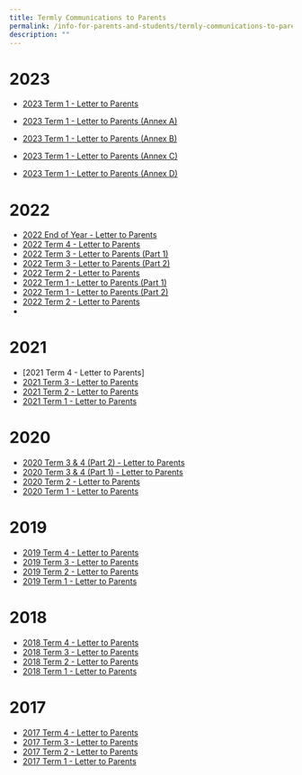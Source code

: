 ```yaml
---
title: Termly Communications to Parents
permalink: /info-for-parents-and-students/termly-communications-to-parents/
description: ""
---
```

# 2023


*   [2023 Term 1 - Letter to Parents](https://compassvalesec.moe.edu.sg/qql/slot/u554/2023/2023%20Term%201%20Letter%20to%20Parents.pdf)

*   [2023 Term 1 - Letter to Parents (Annex A)](https://compassvalesec.moe.edu.sg/qql/slot/u554/2023/Annex%20A_Student_Daily_Routines%202023%20Sem%201.pdf)
*   [2023 Term 1 - Letter to Parents (Annex B)](https://compassvalesec.moe.edu.sg/qql/slot/u554/2023/Annex%20B_School%20Calendar%20of%20Major%20Events-Progs%202023.pdf)
*   [2023 Term 1 - Letter to Parents (Annex C)](https://compassvalesec.moe.edu.sg/qql/slot/u554/2023/Annex%20C_2023%20Staff%20Contact%20List.pdf)
*   [2023 Term 1 - Letter to Parents (Annex D)](https://compassvalesec.moe.edu.sg/qql/slot/u554/2023/Annex%20D_%20School-based%20Assessment%20and%20National%20Exams%20Info.pdf)

# 2022
*   [2022 End of Year - Letter to Parents](https://compassvalesec.moe.edu.sg/qql/slot/u554/2023/2022%20EOY%20comms%20to%20parents.pdf)
*   [2022 Term 4 - Letter to Parents](https://compassvalesec.moe.edu.sg/qql/slot/u554/2023/2022%20Term%204%20comms%20to%20parents.pdf)
*   [2022 Term 3 - Letter to Parents (Part 1)](https://compassvalesec-moe-edu-sg-admin.cwp.sg/qql/slot/u554/2022/2022%20Termly%20Comm/2022%20Term%203%20Letter%20to%20Parents%20Part%201.pdf)
*   [2022 Term 3 - Letter to Parents (Part 2)](https://compassvalesec-moe-edu-sg-admin.cwp.sg/qql/slot/u554/2022/2022%20Termly%20Comm/2022%20Term%203%20comms%20to%20parents%20part%202.pdf)
*   [2022 Term 2 - Letter to Parents](https://compassvalesec-moe-edu-sg-admin.cwp.sg/qql/slot/u554/2022/2022%20Termly%20Comm/2022%20Term%202%20Letter%20to%20Parents.pdf)
* [2022 Term 1 - Letter to Parents (Part 1)](/files/2022%20Term%201%20Letter%20to%20Parents%20with%20Annex%20A%20and%20C%20Part%201.pdf)
* [2022 Term 1 - Letter to Parents (Part 2)](/files/2022%20Term%201%20Letter%20to%20Parents%20Part%202.pdf)
* [2022 Term 2 - Letter to Parents](/files/2022%20Term%202%20Letter%20to%20Parents.pdf)
* [](/files/2022%20Term%203%20Letter%20to%20Parents%20Part%201.pdf)

# 2021
* [2021 Term 4 - Letter to Parents]
* [2021 Term 3 - Letter to Parents](/files/2021%20Term%203%20comms%20to%20parents.pdf)
* [2021 Term 2 - Letter to Parents](/files/2021%20Term%202%20comms%20to%20parents%20Ps%20message%20on%20sch%20website.pdf)
* [2021 Term 1 - Letter to Parents](/files/2021%20Term%201%20comms%20to%20parents.pdf)

# 2020
* [2020 Term 3 & 4 (Part 2) - Letter to Parents](/files/Term%203%20comms%20to%20parents%202020%20part%202.pdf)
* [2020 Term 3 & 4 (Part 1) - Letter to Parents](/files/Mid-Term%203%20comms%20to%20parents%202020.pdf)
* [2020 Term 2 - Letter to Parents](/files/2020%20Term%202%20comms%20to%20parents.pdf)
* [2020 Term 1 - Letter to Parents](/files/2020%20Term%201%20comms%20to%20parents%20(big%20font).pdf)

# 2019
* [2019 Term 4 - Letter to Parents](/files/2019%20Term%204%20Comms%20to%20Parents%20(bigger%20font%20size).pdf)
* [2019 Term 3 - Letter to Parents](/files/2019%20Term%203%20Comms%20to%20Parents%20(final)%20(big%20font%20for%20sch%20website).pdf)
* [2019 Term 2 - Letter to Parents](/files/2019%20Term%202%20comms%20to%20parents.pdf)
* [2019 Term 1 - Letter to Parents](/files/2019%20Term%201%20comms%20to%20parents.pdf)

# 2018
* [2018 Term 4 - Letter to Parents](/files/2018%20Term%204%20Comms%20to%20Parents.pdf)
* [2018 Term 3 - Letter to Parents](/files/2018%20Term%203%20Comms%20to%20Parents%20(as%20of%2024%20May).pdf)
* [2018 Term 2 - Letter to Parents](/files/2018%20Term%202%20Comms%20to%20Parents%20(as%20of%2026%20Mar).pdf)
* [2018 Term 1 - Letter to Parents](/files/2018_Term%201%20Comms%20to%20Parents%20w%20Daily%20routine%20(as%20of%2024%20Jan).pdf)

# 2017
* [2017 Term 4 - Letter to Parents](/files/2017%20Term%204%20Comms%20to%20Parents.pdf)
* [2017 Term 3 - Letter to Parents](/files/2017%20Term%203_Comms%20to%20Parents1.pdf)
* [2017 Term 2 - Letter to Parents](/files/2017%20Term%202%20Comms%20to%20Parents.pdf)
* [2017 Term 1 - Letter to Parents](/files/2017%20Term%201%20Comms%20to%20Parents.pdf)